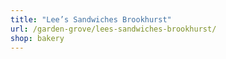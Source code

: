 ```yaml
---
title: "Lee’s Sandwiches Brookhurst"
url: /garden-grove/lees-sandwiches-brookhurst/
shop: bakery
---
```

